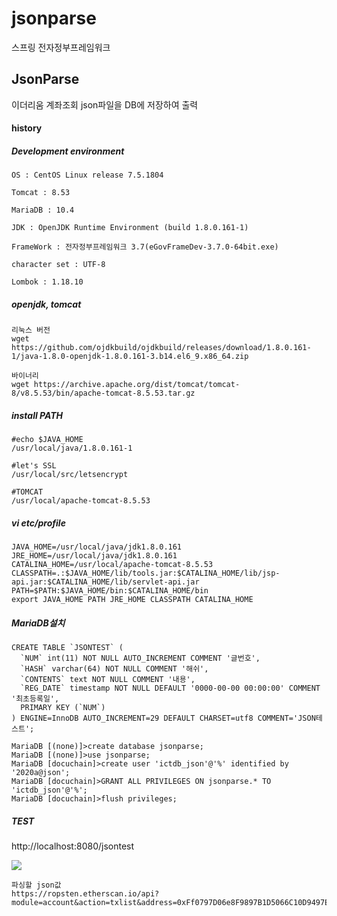 # jsonparse
스프링 전자정부프레임워크


## JsonParse 

이더리움 계좌조회 json파일을 
DB에 저장하여 출력 


#### history

##### Development environment

    OS : CentOS Linux release 7.5.1804
    
    Tomcat : 8.53

    MariaDB : 10.4

    JDK : OpenJDK Runtime Environment (build 1.8.0.161-1)
    
    FrameWork : 전자정부프레임워크 3.7(eGovFrameDev-3.7.0-64bit.exe)
    
    character set : UTF-8
    
    Lombok : 1.18.10


##### openjdk, tomcat
    리눅스 버전
    wget https://github.com/ojdkbuild/ojdkbuild/releases/download/1.8.0.161-1/java-1.8.0-openjdk-1.8.0.161-3.b14.el6_9.x86_64.zip

    바이너리
    wget https://archive.apache.org/dist/tomcat/tomcat-8/v8.5.53/bin/apache-tomcat-8.5.53.tar.gz
   
    
##### install PATH

    #echo $JAVA_HOME
    /usr/local/java/1.8.0.161-1
    
    #let's SSL
    /usr/local/src/letsencrypt
    
    #TOMCAT 
    /usr/local/apache-tomcat-8.5.53
    
    
    
##### vi etc/profile

    JAVA_HOME=/usr/local/java/jdk1.8.0.161
    JRE_HOME=/usr/local/java/jdk1.8.0.161
    CATALINA_HOME=/usr/local/apache-tomcat-8.5.53
    CLASSPATH=.:$JAVA_HOME/lib/tools.jar:$CATALINA_HOME/lib/jsp-api.jar:$CATALINA_HOME/lib/servlet-api.jar
    PATH=$PATH:$JAVA_HOME/bin:$CATALINA_HOME/bin
    export JAVA_HOME PATH JRE_HOME CLASSPATH CATALINA_HOME

    
    
##### MariaDB설치

    CREATE TABLE `JSONTEST` (
      `NUM` int(11) NOT NULL AUTO_INCREMENT COMMENT '글번호',
      `HASH` varchar(64) NOT NULL COMMENT '해쉬',
      `CONTENTS` text NOT NULL COMMENT '내용',
      `REG_DATE` timestamp NOT NULL DEFAULT '0000-00-00 00:00:00' COMMENT '최초등록일',
      PRIMARY KEY (`NUM`)
    ) ENGINE=InnoDB AUTO_INCREMENT=29 DEFAULT CHARSET=utf8 COMMENT='JSON테스트';

    MariaDB [(none)]>create database jsonparse;
    MariaDB [(none)]>use jsonparse;
    MariaDB [docuchain]>create user 'ictdb_json'@'%' identified by '2020a@json';
    MariaDB [docuchain]>GRANT ALL PRIVILEGES ON jsonparse.* TO 'ictdb_json'@'%';
    MariaDB [docuchain]>flush privileges;


    
    
##### TEST

http://localhost:8080/jsontest

 

    
    
<img src="https://user-images.githubusercontent.com/46703698/95946105-cfa25300-0e26-11eb-8592-9a2da86759c8.jpg"></img>
    
    파싱할 json값 
    https://ropsten.etherscan.io/api?module=account&action=txlist&address=0xFf0797D06e8F9897B1D5066C10D9497Ed7054A47&startblock=0&endblock=99999999&page=1&offset=1&sort=desc
